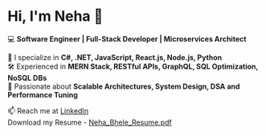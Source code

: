 # Hi, I'm Neha 👋

💻 **Software Engineer | Full-Stack Developer | Microservices Architect**  

🚀 I specialize in **C#, .NET, JavaScript, React.js, Node.js, Python**  
🛠️ Experienced in **MERN Stack, RESTful APIs, GraphQL, SQL Optimization, NoSQL DBs**  
🎯 Passionate about **Scalable Architectures, System Design, DSA and Performance Tuning**   

📫 Reach me at [LinkedIn](https://www.linkedin.com/in/neha-divakar-bhele-b303aa76/)  
Download my Resume - [Neha_Bhele_Resume.pdf](https://github.com/user-attachments/files/19103393/Neha_Bhele_Resume.pdf)

